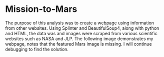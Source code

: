 # Mission-to-Mars
The purpose of this analysis was to create a webpage using information from other websites. Using Splinter and BeautifulSoup4, along with python and HTML, the data was and images were scraped from various scientific websites such as NASA and JLP. The following image demonstrates my webpage, notes that the featured Mars image is missing. I will continue debugging to find the solution.
![]()